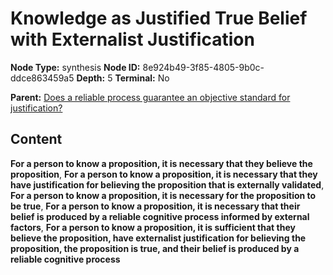 # Knowledge as Justified True Belief with Externalist Justification

**Node Type:** synthesis
**Node ID:** 8e924b49-3f85-4805-9b0c-ddce863459a5
**Depth:** 5
**Terminal:** No

**Parent:** [Does a reliable process guarantee an objective standard for justification?](does-a-reliable-process-guarantee-an-objective-standard-for-justification-antithesis-300ec1d1-0a76-4185-9f6a-bc235ac4c79f.md)

## Content

**For a person to know a proposition, it is necessary that they believe the proposition**, **For a person to know a proposition, it is necessary that they have justification for believing the proposition that is externally validated**, **For a person to know a proposition, it is necessary for the proposition to be true**, **For a person to know a proposition, it is necessary that their belief is produced by a reliable cognitive process informed by external factors**, **For a person to know a proposition, it is sufficient that they believe the proposition, have externalist justification for believing the proposition, the proposition is true, and their belief is produced by a reliable cognitive process**
